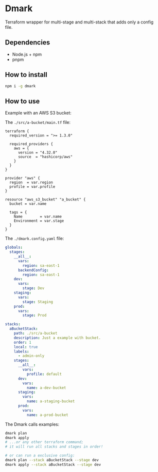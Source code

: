 # Dmark
Terraform wrapper for multi-stage and multi-stack that adds only a config file.

## Dependencies
- Node.js + npm
- pnpm

## How to install
```sh
npm i -g dmark
```

## How to use

Example with an AWS S3 bucket:  


The `./src/a-bucket/main.tf` file:
```hcl
terraform {
  required_version = ">= 1.3.0"

  required_providers {
    aws = {
      version = "4.32.0"
      source  = "hashicorp/aws"
    }
  }
}

provider "aws" {
  region  = var.region
  profile = var.profile
}

resource "aws_s3_bucket" "a_bucket" {
  bucket = var.name

  tags = {
    Name        = var.name
    Environment = var.stage
  }
}
```


The `./dmark.config.yaml` file:  


```yaml
globals:
  stages:
    __all__:
      vars:
        region: sa-east-1
      backendConfig:
        region: sa-east-1
    dev:
      vars:
        stage: Dev
    staging:
      vars:
        stage: Staging
    prod:
      vars:
        stage: Prod

stacks:
  aBucketStack:
    path: ./src/a-bucket
    description: Just a example with bucket.
    order: 1
    local: true
    labels:
      - admin-only
    stages:
      __all__:
        vars:
          profile: default
      dev:
        vars:
          name: a-dev-bucket
      staging:
        vars:
          name: a-staging-bucket
      prod:
        vars:
          name: a-prod-bucket
```


The Dmark calls examples:
```sh
dmark plan
dmark apply
# ...or any other terraform command;
# it will run all stacks and stages in order!

# or can run a exclusive config:
dmark plan --stack aBucketStack --stage dev
dmark apply --stack aBucketStack --stage dev

```